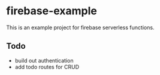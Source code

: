 # firebase-example

This is an example project for firebase serverless functions.

## Todo

- build out authentication
- add todo routes for CRUD
